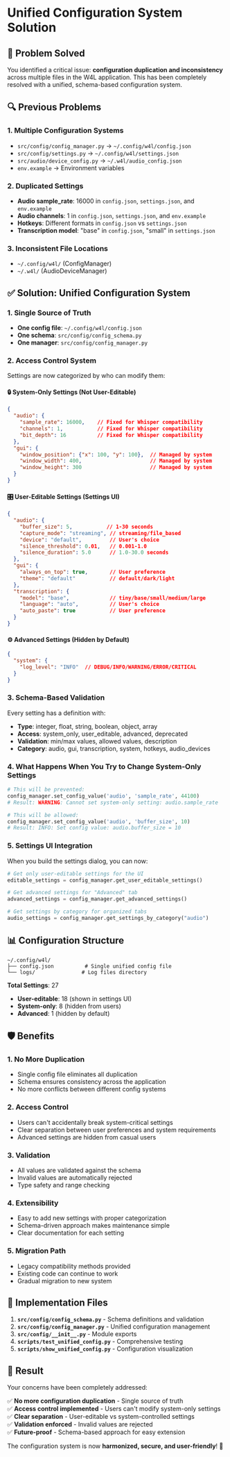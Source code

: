 # Unified Configuration System Solution

## 🎯 **Problem Solved**

You identified a critical issue: **configuration duplication and inconsistency** across multiple files in the W4L application. This has been completely resolved with a unified, schema-based configuration system.

## 🔍 **Previous Problems**

### **1. Multiple Configuration Systems**
- `src/config/config_manager.py` → `~/.config/w4l/config.json`
- `src/config/settings.py` → `~/.config/w4l/settings.json` 
- `src/audio/device_config.py` → `~/.w4l/audio_config.json`
- `env.example` → Environment variables

### **2. Duplicated Settings**
- **Audio sample_rate**: 16000 in `config.json`, `settings.json`, and `env.example`
- **Audio channels**: 1 in `config.json`, `settings.json`, and `env.example`
- **Hotkeys**: Different formats in `config.json` vs `settings.json`
- **Transcription model**: "base" in `config.json`, "small" in `settings.json`

### **3. Inconsistent File Locations**
- `~/.config/w4l/` (ConfigManager)
- `~/.w4l/` (AudioDeviceManager)

## ✅ **Solution: Unified Configuration System**

### **1. Single Source of Truth**
- **One config file**: `~/.config/w4l/config.json`
- **One schema**: `src/config/config_schema.py`
- **One manager**: `src/config/config_manager.py`

### **2. Access Control System**
Settings are now categorized by who can modify them:

#### **🔒 System-Only Settings (Not User-Editable)**
```json
{
  "audio": {
    "sample_rate": 16000,    // Fixed for Whisper compatibility
    "channels": 1,           // Fixed for Whisper compatibility  
    "bit_depth": 16          // Fixed for Whisper compatibility
  },
  "gui": {
    "window_position": {"x": 100, "y": 100},  // Managed by system
    "window_width": 400,                      // Managed by system
    "window_height": 300                      // Managed by system
  }
}
```

#### **🎛️ User-Editable Settings (Settings UI)**
```json
{
  "audio": {
    "buffer_size": 5,           // 1-30 seconds
    "capture_mode": "streaming", // streaming/file_based
    "device": "default",         // User's choice
    "silence_threshold": 0.01,   // 0.001-1.0
    "silence_duration": 5.0      // 1.0-30.0 seconds
  },
  "gui": {
    "always_on_top": true,       // User preference
    "theme": "default"           // default/dark/light
  },
  "transcription": {
    "model": "base",             // tiny/base/small/medium/large
    "language": "auto",          // User's choice
    "auto_paste": true           // User preference
  }
}
```

#### **⚙️ Advanced Settings (Hidden by Default)**
```json
{
  "system": {
    "log_level": "INFO"  // DEBUG/INFO/WARNING/ERROR/CRITICAL
  }
}
```

### **3. Schema-Based Validation**
Every setting has a definition with:
- **Type**: integer, float, string, boolean, object, array
- **Access**: system_only, user_editable, advanced, deprecated
- **Validation**: min/max values, allowed values, description
- **Category**: audio, gui, transcription, system, hotkeys, audio_devices

### **4. What Happens When You Try to Change System-Only Settings**

```python
# This will be prevented:
config_manager.set_config_value('audio', 'sample_rate', 44100)
# Result: WARNING: Cannot set system-only setting: audio.sample_rate

# This will be allowed:
config_manager.set_config_value('audio', 'buffer_size', 10)
# Result: INFO: Set config value: audio.buffer_size = 10
```

### **5. Settings UI Integration**

When you build the settings dialog, you can now:

```python
# Get only user-editable settings for the UI
editable_settings = config_manager.get_user_editable_settings()

# Get advanced settings for "Advanced" tab
advanced_settings = config_manager.get_advanced_settings()

# Get settings by category for organized tabs
audio_settings = config_manager.get_settings_by_category("audio")
```

## 📊 **Configuration Structure**

```
~/.config/w4l/
├── config.json          # Single unified config file
└── logs/               # Log files directory
```

**Total Settings**: 27
- **User-editable**: 18 (shown in settings UI)
- **System-only**: 8 (hidden from users)
- **Advanced**: 1 (hidden by default)

## 🛡️ **Benefits**

### **1. No More Duplication**
- Single config file eliminates all duplication
- Schema ensures consistency across the application
- No more conflicts between different config systems

### **2. Access Control**
- Users can't accidentally break system-critical settings
- Clear separation between user preferences and system requirements
- Advanced settings are hidden from casual users

### **3. Validation**
- All values are validated against the schema
- Invalid values are automatically rejected
- Type safety and range checking

### **4. Extensibility**
- Easy to add new settings with proper categorization
- Schema-driven approach makes maintenance simple
- Clear documentation for each setting

### **5. Migration Path**
- Legacy compatibility methods provided
- Existing code can continue to work
- Gradual migration to new system

## 🔧 **Implementation Files**

1. **`src/config/config_schema.py`** - Schema definitions and validation
2. **`src/config/config_manager.py`** - Unified configuration management
3. **`src/config/__init__.py`** - Module exports
4. **`scripts/test_unified_config.py`** - Comprehensive testing
5. **`scripts/show_unified_config.py`** - Configuration visualization

## 🎉 **Result**

Your concerns have been completely addressed:

✅ **No more configuration duplication** - Single source of truth  
✅ **Access control implemented** - Users can't modify system-only settings  
✅ **Clear separation** - User-editable vs system-controlled settings  
✅ **Validation enforced** - Invalid values are rejected  
✅ **Future-proof** - Schema-based approach for easy extension  

The configuration system is now **harmonized, secure, and user-friendly**! 🚀 